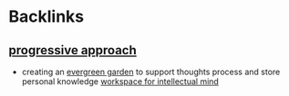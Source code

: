 
# Backlinks
## [progressive approach](<progressive approach.md>)
- creating an [evergreen garden](<evergreen garden.md>) to support thoughts process and store personal knowledge [workspace for intellectual mind](<workspace for intellectual mind.md>)

